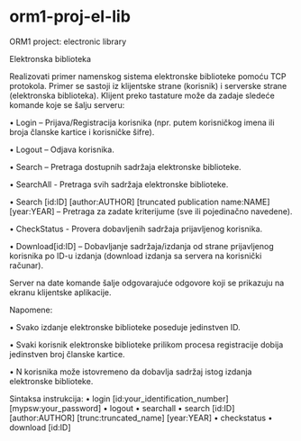 # orm1-proj-el-lib
ORM1 project: electronic library


Elektronska biblioteka 

Realizovati primer namenskog sistema elektronske biblioteke pomoću TCP protokola. Primer se sastoji iz klijentske strane (korisnik) i serverske strane (elektronska biblioteka). Klijent preko tastature može da zadaje sledeće komande koje se šalju serveru:

 • Login – Prijava/Registracija korisnika (npr. putem korisničkog imena ili broja članske kartice i korisničke šifre). 
 
 • Logout – Odjava korisnika.
 
 • Search – Pretraga dostupnih sadržaja elektronske biblioteke.
 
 • SearchAll - Pretraga svih sadržaja elektronske biblioteke.
 
 • Search [id:ID] [author:AUTHOR] [truncated publication name:NAME] [year:YEAR] – Pretraga za zadate kriterijume (sve ili pojedinačno navedene).
 
 • CheckStatus - Provera dobavljenih sadržaja prijavljenog korisnika.
 
 • Download[id:ID] – Dobavljanje sadržaja/izdanja od strane prijavljenog korisnika po ID-u izdanja (download izdanja sa servera na korisnički računar).
 
 
Server na date komande šalje odgovarajuće odgovore koji se prikazuju na ekranu klijentske aplikacije.

Napomene:

 • Svako izdanje elektronske biblioteke poseduje jedinstven ID.
 
 • Svaki korisnik elektronske biblioteke prilikom procesa registracije dobija jedinstven broj članske kartice.
 
 • N korisnika može istovremeno da dobavlja sadržaj istog izdanja elektronske biblioteke.
 
Sintaksa instrukcija:
 • login [id:your_identification_number] [mypsw:your_password]
 • logout
 • searchall
 • search [id:ID] [author:AUTHOR] [trunc:truncated_name] [year:YEAR]
 • checkstatus
 • download [id:ID]

